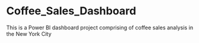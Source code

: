 # Coffee_Sales_Dashboard
This is a Power BI dashboard project comprising of coffee sales analysis in the New York City
